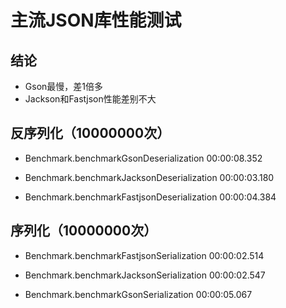 # 主流JSON库性能测试

## 结论

- Gson最慢，差1倍多
- Jackson和Fastjson性能差别不大

## 反序列化（10000000次）

- Benchmark.benchmarkGsonDeserialization
00:00:08.352

- Benchmark.benchmarkJacksonDeserialization
00:00:03.180

- Benchmark.benchmarkFastjsonDeserialization
00:00:04.384

## 序列化（10000000次）

- Benchmark.benchmarkFastjsonSerialization
00:00:02.514

- Benchmark.benchmarkJacksonSerialization
00:00:02.547

- Benchmark.benchmarkGsonSerialization
00:00:05.067
